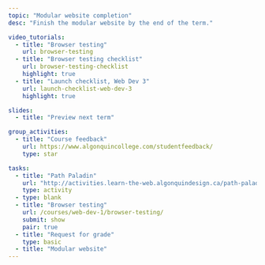 ```yaml
---
topic: "Modular website completion"
desc: "Finish the modular website by the end of the term."

video_tutorials:
  - title: "Browser testing"
    url: browser-testing
  - title: "Browser testing checklist"
    url: browser-testing-checklist
    highlight: true
  - title: "Launch checklist, Web Dev 3"
    url: launch-checklist-web-dev-3
    highlight: true

slides:
  - title: "Preview next term"

group_activities:
  - title: "Course feedback"
    url: https://www.algonquincollege.com/studentfeedback/
    type: star

tasks:
  - title: "Path Paladin"
    url: "http://activities.learn-the-web.algonquindesign.ca/path-paladin/"
    type: activity
  - type: blank
  - title: "Browser testing"
    url: /courses/web-dev-1/browser-testing/
    submit: show
    pair: true
  - title: "Request for grade"
    type: basic
  - title: "Modular website"
---
```

